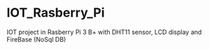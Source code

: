 # IOT_Rasberry_Pi
IOT project in Rasberry Pi 3 B+ with DHT11 sensor, LCD display and FireBase (NoSql DB)
